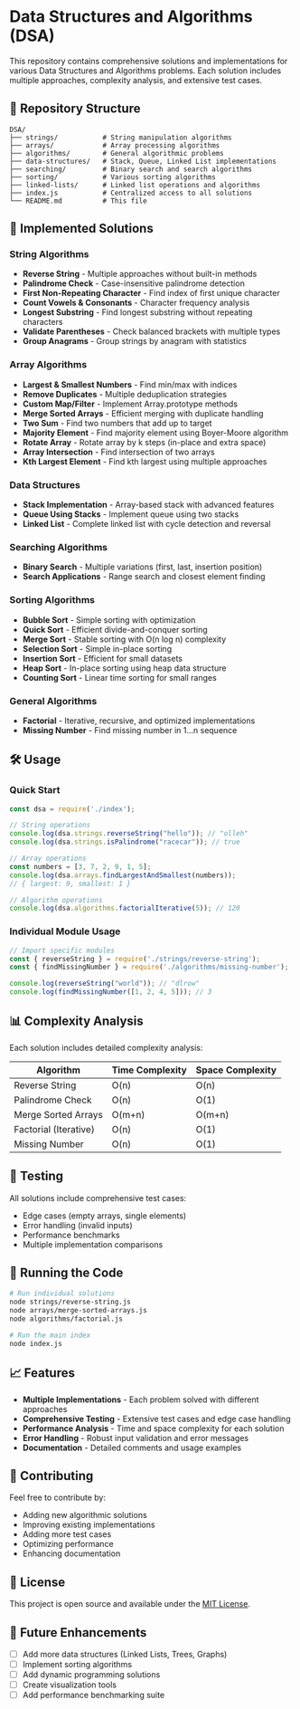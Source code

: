 # Data Structures and Algorithms (DSA)

This repository contains comprehensive solutions and implementations for various Data Structures and Algorithms problems. Each solution includes multiple approaches, complexity analysis, and extensive test cases.

## 📁 Repository Structure

```
DSA/
├── strings/           # String manipulation algorithms
├── arrays/            # Array processing algorithms  
├── algorithms/        # General algorithmic problems
├── data-structures/   # Stack, Queue, Linked List implementations
├── searching/         # Binary search and search algorithms
├── sorting/           # Various sorting algorithms
├── linked-lists/      # Linked list operations and algorithms
├── index.js           # Centralized access to all solutions
└── README.md          # This file
```

## 🚀 Implemented Solutions

### String Algorithms
- **Reverse String** - Multiple approaches without built-in methods
- **Palindrome Check** - Case-insensitive palindrome detection
- **First Non-Repeating Character** - Find index of first unique character
- **Count Vowels & Consonants** - Character frequency analysis
- **Longest Substring** - Find longest substring without repeating characters
- **Validate Parentheses** - Check balanced brackets with multiple types
- **Group Anagrams** - Group strings by anagram with statistics

### Array Algorithms  
- **Largest & Smallest Numbers** - Find min/max with indices
- **Remove Duplicates** - Multiple deduplication strategies
- **Custom Map/Filter** - Implement Array.prototype methods
- **Merge Sorted Arrays** - Efficient merging with duplicate handling
- **Two Sum** - Find two numbers that add up to target
- **Majority Element** - Find majority element using Boyer-Moore algorithm
- **Rotate Array** - Rotate array by k steps (in-place and extra space)
- **Array Intersection** - Find intersection of two arrays
- **Kth Largest Element** - Find kth largest using multiple approaches

### Data Structures
- **Stack Implementation** - Array-based stack with advanced features
- **Queue Using Stacks** - Implement queue using two stacks
- **Linked List** - Complete linked list with cycle detection and reversal

### Searching Algorithms
- **Binary Search** - Multiple variations (first, last, insertion position)
- **Search Applications** - Range search and closest element finding

### Sorting Algorithms
- **Bubble Sort** - Simple sorting with optimization
- **Quick Sort** - Efficient divide-and-conquer sorting
- **Merge Sort** - Stable sorting with O(n log n) complexity
- **Selection Sort** - Simple in-place sorting
- **Insertion Sort** - Efficient for small datasets
- **Heap Sort** - In-place sorting using heap data structure
- **Counting Sort** - Linear time sorting for small ranges

### General Algorithms
- **Factorial** - Iterative, recursive, and optimized implementations
- **Missing Number** - Find missing number in 1...n sequence

## 🛠️ Usage

### Quick Start
```javascript
const dsa = require('./index');

// String operations
console.log(dsa.strings.reverseString("hello")); // "olleh"
console.log(dsa.strings.isPalindrome("racecar")); // true

// Array operations  
const numbers = [3, 7, 2, 9, 1, 5];
console.log(dsa.arrays.findLargestAndSmallest(numbers));
// { largest: 9, smallest: 1 }

// Algorithm operations
console.log(dsa.algorithms.factorialIterative(5)); // 120
```

### Individual Module Usage
```javascript
// Import specific modules
const { reverseString } = require('./strings/reverse-string');
const { findMissingNumber } = require('./algorithms/missing-number');

console.log(reverseString("world")); // "dlrow"
console.log(findMissingNumber([1, 2, 4, 5])); // 3
```

## 📊 Complexity Analysis

Each solution includes detailed complexity analysis:

| Algorithm | Time Complexity | Space Complexity |
|-----------|----------------|------------------|
| Reverse String | O(n) | O(n) |
| Palindrome Check | O(n) | O(1) |
| Merge Sorted Arrays | O(m+n) | O(m+n) |
| Factorial (Iterative) | O(n) | O(1) |
| Missing Number | O(n) | O(1) |

## 🧪 Testing

All solutions include comprehensive test cases:
- Edge cases (empty arrays, single elements)
- Error handling (invalid inputs)
- Performance benchmarks
- Multiple implementation comparisons

## 🚀 Running the Code

```bash
# Run individual solutions
node strings/reverse-string.js
node arrays/merge-sorted-arrays.js
node algorithms/factorial.js

# Run the main index
node index.js
```

## 📈 Features

- **Multiple Implementations** - Each problem solved with different approaches
- **Comprehensive Testing** - Extensive test cases and edge case handling
- **Performance Analysis** - Time and space complexity for each solution
- **Error Handling** - Robust input validation and error messages
- **Documentation** - Detailed comments and usage examples

## 🔧 Contributing

Feel free to contribute by:
- Adding new algorithmic solutions
- Improving existing implementations
- Adding more test cases
- Optimizing performance
- Enhancing documentation

## 📝 License

This project is open source and available under the [MIT License](LICENSE).

## 🎯 Future Enhancements

- [ ] Add more data structures (Linked Lists, Trees, Graphs)
- [ ] Implement sorting algorithms
- [ ] Add dynamic programming solutions
- [ ] Create visualization tools
- [ ] Add performance benchmarking suite
